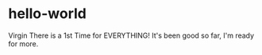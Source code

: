 # hello-world
Virgin
There is a 1st Time for EVERYTHING! 
It's been good so far, I'm ready for more.
